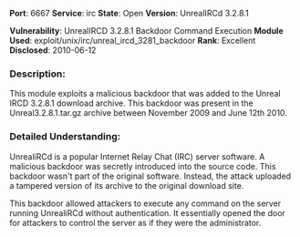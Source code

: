 
**Port**: 6667
**Service**: irc
**State**: Open
**Version**: UnrealIRCd 3.2.8.1

**Vulnerability**: UnrealIRCD 3.2.8.1 Backdoor Command Execution
**Module Used**: exploit/unix/irc/unreal_ircd_3281_backdoor
**Rank**: Excellent
**Disclosed**: 2010-06-12

### **Description**:

This module exploits a malicious backdoor that was added to the Unreal IRCD 3.2.8.1 download archive. This backdoor was present in the Unreal3.2.8.1.tar.gz archive between November 2009 and June 12th 2010.

### **Detailed Understanding**:

UnrealiRCd is a popular Internet Relay Chat (IRC) server software.
A malicious backdoor was secretly introduced into the source code. This backdoor wasn't part of the original software. Instead, the attack uploaded a tampered version of its archive to the original download site.

This backdoor allowed attackers to execute any command on the server running UnrealiRCd without authentication. It essentially opened the door for attackers to control the server as if they were the administrator.

